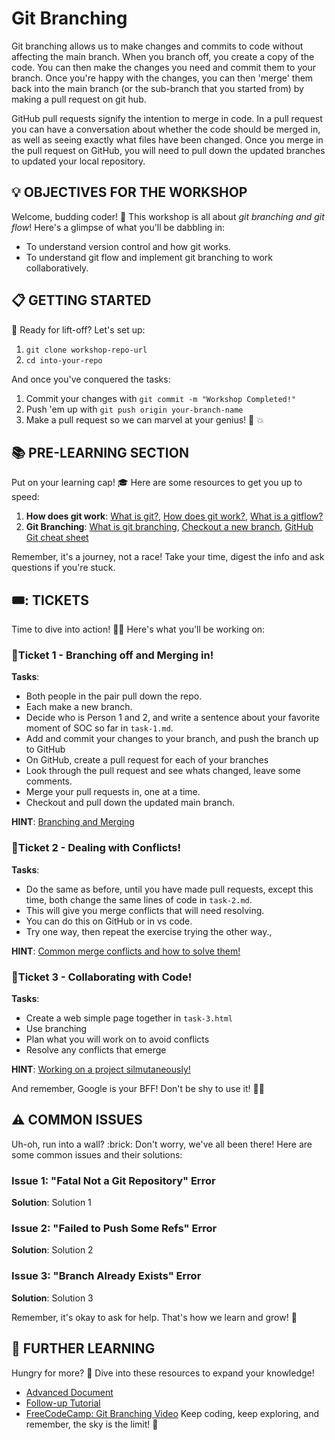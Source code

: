 # Git Branching

Git branching allows us to make changes and commits to code without affecting the main branch. When you branch off, you create a copy of the code. You can then make the changes you need and commit them to your branch. Once you're happy with the changes, you can then 'merge' them back into the main branch (or the sub-branch that you started from) by making a pull request on git hub.

GitHub pull requests signify the intention to merge in code. In a pull request you can have a conversation about whether the code should be merged in, as well as seeing exactly what files have been changed. Once you merge in the pull request on GitHub, you will need to pull down the updated branches to updated your local repository.

## :bulb: OBJECTIVES FOR THE WORKSHOP

Welcome, budding coder! :seedling: This workshop is all about *git branching and git flow*! Here's a glimpse of what you'll be dabbling in:

- To understand version control and how git works.
- To understand git flow and implement git branching to work collaboratively. 


## :clipboard: GETTING STARTED 

:rocket: Ready for lift-off? Let's set up:

1. `git clone workshop-repo-url`
2. `cd into-your-repo`

And once you've conquered the tasks:

1. Commit your changes with `git commit -m "Workshop Completed!"`
2. Push 'em up with `git push origin your-branch-name`
3. Make a pull request so we can marvel at your genius! :brain: :boom:

## :books: PRE-LEARNING SECTION

Put on your learning cap! :mortar_board: Here are some resources to get you up to speed:

1. **How does git work**: [What is git?](https://www.w3schools.com/git/git_branch.asp?remote=github), [How does git work?](https://www.w3docs.com/learn-git/git-checkout.html#checking-out-new-branches-8), [What is a gitflow?](https://education.github.com/git-cheat-sheet-education.pdf) 
2. **Git Branching**: [What is git branching](https://www.w3schools.com/git/git_branch.asp?remote=github), [Checkout a new branch](https://www.w3docs.com/learn-git/git-checkout.html#checking-out-new-branches-8), [GitHub Git cheat sheet](https://education.github.com/git-cheat-sheet-education.pdf) 

Remember, it's a journey, not a race! Take your time, digest the info and ask questions if you're stuck.

## 🎟️: TICKETS 

Time to dive into action! :swimmer:‍♂️ Here's what you'll be working on:

### 🎫Ticket 1  - Branching off and Merging in!

**Tasks**: 

- Both people in the pair pull down the repo.
- Each make a new branch.
- Decide who is Person 1 and 2, and write a sentence about your favorite moment of SOC so far in `task-1.md`.
- Add and commit your changes to your branch, and push the branch up to GitHub
- On GitHub, create a pull request for each of your branches
- Look through the pull request and see whats changed, leave some comments.
- Merge your pull requests in, one at a time.
- Checkout and pull down the updated main branch.

**HINT**: [Branching and Merging](doc_link)

### 🎫Ticket 2 - Dealing with Conflicts!

**Tasks**: 
- Do the same as before, until you have made pull requests, except this time, both change the same lines of code in `task-2.md`.
- This will give you merge conflicts that will need resolving.
- You can do this on GitHub or in vs code.
- Try one way, then repeat the exercise trying the other way.,

**HINT**: [Common merge conflicts and how to solve them!](tutorial_link)

### 🎫Ticket 3 - Collaborating with Code!

**Tasks**: 

- Create a web simple page together in `task-3.html`
- Use branching
- Plan what you will work on to avoid conflicts
- Resolve any conflicts that emerge

**HINT**: [Working on a project silmutaneously!](tutorial_link)

And remember, Google is your BFF! Don't be shy to use it! :woman_technologist:

## :warning: COMMON ISSUES 

Uh-oh, run into a wall? :brick: Don't worry, we've all been there! Here are some common issues and their solutions:

### Issue 1: "Fatal Not a Git Repository" Error

**Solution**: Solution 1

### Issue 2:  "Failed to Push Some Refs" Error

**Solution**: Solution 2

### Issue 3: "Branch Already Exists" Error

**Solution**: Solution 3

Remember, it's okay to ask for help. That's how we learn and grow! :sunflower:

## :compass: FURTHER LEARNING

Hungry for more? :fork_and_knife: Dive into these resources to expand your knowledge!

- [Advanced Document](doc_link)
- [Follow-up Tutorial](tutorial_link)
- [FreeCodeCamp: Git Branching Video](video_link)
Keep coding, keep exploring, and remember, the sky is the limit! :rocket:
